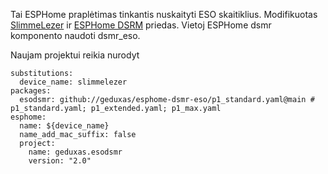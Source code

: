 Tai ESPHome praplėtimas tinkantis nuskaityti ESO skaitiklius.
Modifikuotas [SlimmeLezer](https://github.com/zuidwijk/dsmr)
ir [ESPHome DSRM](https://github.com/esphome/esphome) priedas. 
Vietoj ESPHome dsmr komponento naudoti dsmr_eso.



Naujam projektui reikia nurodyt

```
substitutions:
  device_name: slimmelezer
packages:
  esodsmr: github://geduxas/esphome-dsmr-eso/p1_standard.yaml@main # p1_standard.yaml; p1_extended.yaml; p1_max.yaml
esphome:
  name: ${device_name}
  name_add_mac_suffix: false
  project:
    name: geduxas.esodsmr
    version: "2.0"
```
